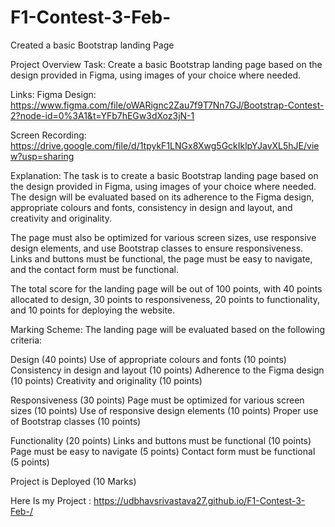 # F1-Contest-3-Feb-
Created a basic Bootstrap landing Page

Project Overview
Task:
Create a basic Bootstrap landing page based on the design provided in Figma, using images of your choice where needed.

Links:
Figma Design: https://www.figma.com/file/oWARignc2Zau7f9T7Nn7GJ/Bootstrap-Contest-2?node-id=0%3A1&t=YFb7hEGw3dXoz3jN-1

Screen Recording: https://drive.google.com/file/d/1tpykF1LNGx8Xwg5GckIklpYJavXL5hJE/view?usp=sharing

Explanation:
The task is to create a basic Bootstrap landing page based on the design provided in Figma, using images of your choice where needed. The design will be evaluated based on its adherence to the Figma design, appropriate colours and fonts, consistency in design and layout, and creativity and originality.

The page must also be optimized for various screen sizes, use responsive design elements, and use Bootstrap classes to ensure responsiveness. Links and buttons must be functional, the page must be easy to navigate, and the contact form must be functional.

The total score for the landing page will be out of 100 points, with 40 points allocated to design, 30 points to responsiveness, 20 points to functionality, and 10 points for deploying the website.

Marking Scheme:
The landing page will be evaluated based on the following criteria:

Design (40 points)
Use of appropriate colours and fonts (10 points)
Consistency in design and layout (10 points)
Adherence to the Figma design (10 points)
Creativity and originality (10 points)

Responsiveness (30 points)
Page must be optimized for various screen sizes (10 points)
Use of responsive design elements (10 points)
Proper use of Bootstrap classes (10 points)

Functionality (20 points)
Links and buttons must be functional (10 points)
Page must be easy to navigate (5 points)
Contact form must be functional (5 points)

Project is Deployed (10 Marks)


Here Is my Project :
https://udbhavsrivastava27.github.io/F1-Contest-3-Feb-/
